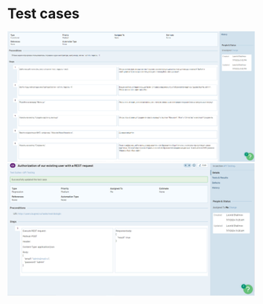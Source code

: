 # **Test cases**

![Screen](https://github.com/shalimv/docs/blob/main/Test%20Cases/Screens/Test2.png)
![Screen](https://github.com/shalimv/docs/blob/main/Test%20Cases/Screens/Test-case1.png)